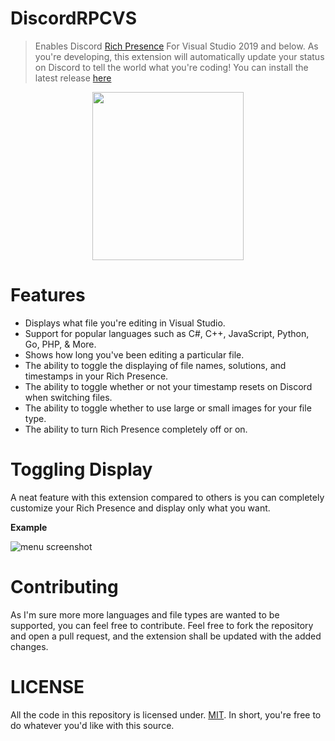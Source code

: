 # DiscordRPCVS
>Enables Discord [Rich Presence](https://discordapp.com/rich-presence) For Visual Studio 2019 and below.
As you're developing, this extension will automatically update your status on Discord to tell the world what you're coding!
You can install the latest release [here](https://marketplace.visualstudio.com/items?itemName=swanzana.discord-rpc-vs)

<p align="center"> 
  <img src="https://cdn.discordapp.com/attachments/403361615082422282/551725625472450560/demonstration.png" width="242px" height="269px">
</p>

# Features
* Displays what file you're editing in Visual Studio.
* Support for popular languages such as C#, C++, JavaScript, Python, Go, PHP, & More.
* Shows how long you've been editing a particular file.
* The ability to toggle the displaying of file names, solutions, and timestamps in your Rich Presence.
* The ability to toggle whether or not your timestamp resets on Discord when switching files.
* The ability to toggle whether to use large or small images for your file type.
* The ability to turn Rich Presence completely off or on.

# Toggling Display
A neat feature with this extension compared to others is you can completely customize your Rich Presence and display only what you want.

**Example**

![menu screenshot](https://i.imgur.com/JUqQHgC.png)

# Contributing
As I'm sure more more languages and file types are wanted to be supported, you can feel free to contribute. Feel free to fork the repository and open a pull request, and the extension shall be updated with the added changes.

# LICENSE
All the code in this repository is licensed under. [MIT](https://github.com/VisualDevelopment/discord-rpc-vs/blob/master/LICENSE). In short, you're free to do whatever you'd like with this source.